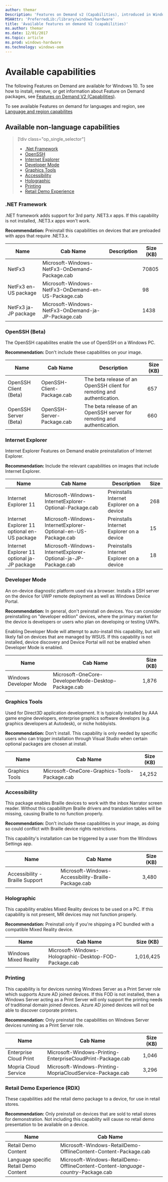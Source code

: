 ```yaml
---
author: themar
Description: 'Features on Demand v2 (Capabilities), introduced in Windows 10, are Windows feature packages that can be added at any time. This page describes non-language FoDs.'
MSHAttr: 'PreferredLib:/library/windows/hardware'
title: 'Available features on demand V2 (capabilities)'
ms.author: themar
ms.date: 12/01/2017
ms.topic: article
ms.prod: windows-hardware
ms.technology: windows-oem
---
```


# Available capabilities

The following Features on Demand are available for Windows 10. To see how to install, remove, or get information about Feature on Demand packages, see [Features on Demand V2 (Capabilities)](features-on-demand-v2--capabilities.md). 

To see available Features on demand for languages and region, see [Language and region capabilites](features-on-demand-language-fod.md)


## Available non-language capabilities

> [!div class="op_single_selector"]
> - [.Net Framework](#dotnet)
> - [OpenSSH](#openssh)
> - [Internet Explorer](#internet-explorer)
> - [Developer Mode](#developer-mode)
> - [Graphics Tools](#graphics-tools)
> - [Accessibility](#accessibility)
> - [Holographic](#holographic)
> - [Printing](#printing)
> - [Retail Demo Experience](#retail-demo-experience-rdx)

### <span id="DOTNET"></span><span id="dotnet"></span> .NET Framework  

.NET framework adds support for 3rd party .NET3.x apps. If this capability is not installed, .NET3.x apps won't work.

**Recommendation:** Preinstall this capabilities on devices that are preloaded with apps that require .NET3.x.

| Name | Cab Name |  Description |                                            Size (KB) |
|-----------|-----------------------------------|--------------------------------------| --- |
| NetFx3    | Microsoft-Windows-NetFx3-OnDemand-Package.cab     |  | 70805 |
| NetFx3 en-US package          | Microsoft-Windows-NetFx3-OnDemand-en-US-Package.cab |   | 98   |
| NetFx3 ja-JP package          | Microsoft-Windows-NetFx3-OnDemand-ja-JP-Package.cab |   | 1438 |



### <span id="OPENSSH"></span><span id="openssh"></span> OpenSSH (Beta)

The OpenSSH capabilites enable the use of OpenSSH on a Windows PC.

**Recommendation:** Don't include these capabilities on your image.

| Name | Cab Name |  Description | Size (KB) |
|-----------------------|---------------------------|-------------------------------------|-----|
| OpenSSH Client (Beta) | OpenSSH-Client-Package.cab | The beta release of an OpenSSH client for remoting and authentication. | 657 |
| OpenSSH Server (Beta) | OpenSSH-Server-Package.cab | The beta release of an OpenSSH server for remoting and authentication. | 660 |


### Internet Explorer

Internet Explorer Features on Demand enable preinstallation of Internet Explorer.

**Recommendation:** Include the relevant capabilities on images that include Internet Explorer.

| Name | Cab Name |  Description | Size |
|-----------------------|---------------------------------------------------|-----------|----------|
| Internet Explorer 11  | Microsoft-Windows-InternetExplorer-Optional-Package.cab | Preinstalls Internet Explorer on a device | 268 |
| Internet Explorer 11 optional en-US package | Microsoft-Windows-InternetExplorer-Optional-en-US-Package.cab | Preinstalls Internet Explorer on a device | 15 |
| Internet Explorer 11 optional ja-JP package | Microsoft-Windows-InternetExplorer-Optional-ja-JP-Package.cab | Preinstalls Internet Explorer on a device | 18 |

### Developer Mode

An on-device diagnostic platform used via a browser.  Installs a SSH server on the device for UWP remote deployment as well as Windows Device Portal.

**Recommendation:** In general, don't preinstall on devices. You can consider preinstalling on "developer edition" devices, where the primary market for the device is developers or users who plan on developing or testing UWPs.

Enabling Developer Mode will attempt to auto-install this capability, but will likely fail on devices that are managed by WSUS. If this capability is not installed, device discovery and Device Portal will not be enabled when Developer Mode is enabled.

| Name | Cab Name |   Size (KB) |
|-----------------------|---------------------------------------------------|---------------------|
| Windows Developer Mode | Microsoft-OneCore-DeveloperMode-Desktop-Package.cab | 1,876 |

### Graphics Tools

Used for Direct3D application development.  It is typically installed by AAA game engine developers, enterprise graphics software developrs (e.g. graphics developers at Autodesk), or niche hobbyists.  

**Recommendation:** Don't install. This capability is only needed by specific users who can trigger installation through Visual Studio when certain optional packages are chosen at install.

| Name | Cab Name |   Size (KB) |
|-----------------------|---------------------------------------------------|---------------------|
| Graphics Tools | Microsoft-OneCore-Graphics-Tools-Package.cab | 14,252 |

### Accessibility

This package enables Braille devices to work with the inbox Narrator screen reader. Without this capabililtym Braille drivers and translation tables will be missing, causing Braille to no function properly.

**Recommendation:** Don't include these capabilities in your image, as doing so could conflict with Braille device rights restrictions.

This capability's installation can be triggered by a user from the Windows Settings app. 

| Name | Cab Name |  Size (KB) |
|-----------------------|---------------------------------------------------|---------------------|
| Accessibility - Braille Support | Microsoft-Windows-Accessibility-Braille-Package.cab | 3,480 |

### Holographic

This capability enables Mixed Reality devices to be used on a PC. If this capability is not present, MR devices may not function properly.

**Recommendation:** Preinstall only if you're shipping a PC bundled with a compatible Mixed Reality device.

| Name | Cab Name |  Size (KB) |
|-----------------------|---------------------------------------------------|---------------------|
| Windows Mixed Reality | Microsoft-Windows-Holographic-Desktop-FOD-Package.cab | 1,016,425 |


### Printing

This capability is for devices running Windows Server as a Print Server role which supports Azure AD joined devices.  If this FOD is not installed, then a Windows Server acting as a Print Server will only support the printing needs of traditional domain joined devices.  Azure AD joined devices will not be able to discover corporate printers.

**Recommendation:** Only preinstall the capabilities on Windows Server devices running as a Print Server role.

| Name | Cab Name | Size (KB) |
|-----------------------|---------------------------------------------------|---------------------|
| Enterprise Cloud Print | Microsoft-Windows-Printing-EnterpriseCloudPrint-Package.cab | 1,046  |
| Mopria Cloud Service | Microsoft-Windows-Printing-MopriaCloudService-Package.cab | 3,296 |


### Retail Demo Experience (RDX)

These capabilities add the retail demo package to a device, for use in retail stores.

**Recommendation:** Only preinstall on devices that are sold to retail stores for demonstration. Not including this capability will cause no retail demo presentation to be available on a device.

| Name | Cab Name |
|-----------------------|---------------------------------------------------|
| Retail Demo Content  | Microsoft-Windows-RetailDemo-OfflineContent-Content-Package.cab |
| Language specific Retail Demo Content | Microsoft-Windows-RetailDemo-OfflineContent-Content-*language-country*-Package.cab |
